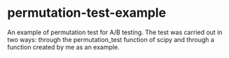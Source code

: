 # permutation-test-example
An example of permutation test for A/B testing.
The test was carried out in two ways: through the permutation_test function of scipy and through a function created by me as an example.
